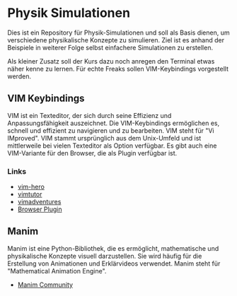 # Physik Simulationen

Dies ist ein Repository für Physik-Simulationen und soll als Basis dienen, um
verschiedene physikalische Konzepte zu simulieren. Ziel ist es anhand der
Beispiele in weiterer Folge selbst einfachere Simulationen zu erstellen.

Als kleiner Zusatz soll der Kurs dazu noch anregen den Terminal etwas näher
kenne zu lernen. Für echte Freaks sollen VIM-Keybindings vorgestellt werden.

## VIM Keybindings

VIM ist ein Texteditor, der sich durch seine Effizienz und Anpassungsfähigkeit
auszeichnet. Die VIM-Keybindings ermöglichen es, schnell und effizient zu
navigieren und zu bearbeiten. VIM steht für "Vi IMproved". VIM stammt
ursprünglich aus dem Unix-Umfeld und ist mittlerweile bei vielen Texteditor als
Option verfügbar. Es gibt auch eine VIM-Variante für den Browser, die als Plugin
verfügbar ist.

### Links

- [vim-hero](https://vim-hero.com/)
- [vimtutor](https://vimschool.netlify.app/introduction/vimtutor/)
- [vimadventures](https://vim-adventures.com/)
- [Browser Plugin](https://vimium.github.io/)

## Manim

Manim ist eine Python-Bibliothek, die es ermöglicht, mathematische und
physikalische Konzepte visuell darzustellen. Sie wird häufig für die Erstellung
von Animationen und Erklärvideos verwendet. Manim steht für "Mathematical
Animation Engine".

- [Manim Community](https://www.manim.community/)

